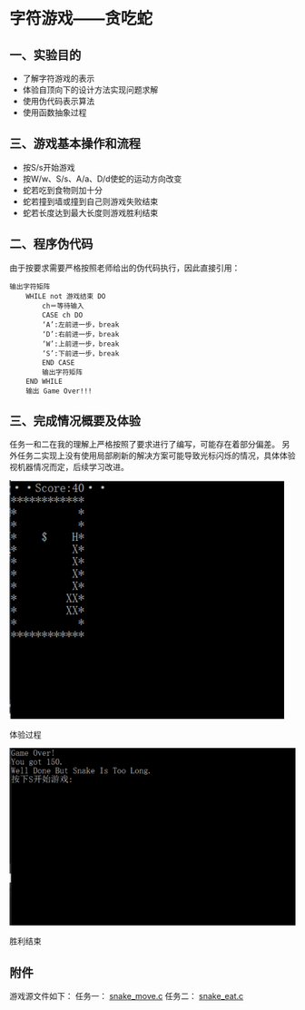 # 字符游戏——贪吃蛇

## 一、实验目的
- 了解字符游戏的表示
- 体验自顶向下的设计方法实现问题求解
- 使用伪代码表示算法
- 使用函数抽象过程


## 三、游戏基本操作和流程

- 按S/s开始游戏
- 按W/w、S/s、A/a、D/d使蛇的运动方向改变
- 蛇若吃到食物则加十分
- 蛇若撞到墙或撞到自己则游戏失败结束
- 蛇若长度达到最大长度则游戏胜利结束


## 二、程序伪代码

由于按要求需要严格按照老师给出的伪代码执行，因此直接引用：
```
输出字符矩阵
	WHILE not 游戏结束 DO
		ch＝等待输入
		CASE ch DO
		‘A’:左前进一步，break 
		‘D’:右前进一步，break    
		‘W’:上前进一步，break    
		‘S’:下前进一步，break    
		END CASE
		输出字符矩阵
	END WHILE
	输出 Game Over!!!
```

## 三、完成情况概要及体验

任务一和二在我的理解上严格按照了要求进行了编写，可能存在着部分偏差。
另外任务二实现上没有使用局部刷新的解决方案可能导致光标闪烁的情况，具体体验视机器情况而定，后续学习改进。

![](images/playing.png)

体验过程

![](images/happyend.png)

胜利结束

## 附件
游戏源文件如下：
任务一：
[snake_move.c](sources/snake_move.c)
任务二：
[snake_eat.c](sources/snake_eat.c)